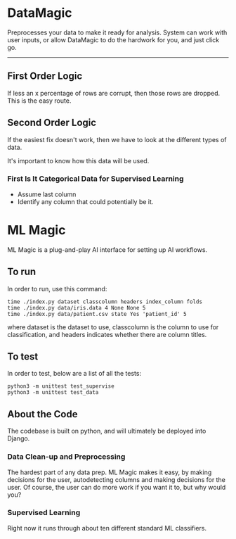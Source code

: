 # DataMagic

Preprocesses your data to make it ready for analysis.  System can work with user inputs, or allow DataMagic to do the hardwork for you, and just click go.

----------------------------------------

## First Order Logic

If less an x percentage of rows are corrupt, then those rows are dropped.  This is the easy route.

## Second Order Logic

If the easiest fix doesn't work, then we have to look at the different types of data.

It's important to know how this data will be used.

### First Is It Categorical Data for Supervised Learning

- Assume last column
- Identify any column that could potentially be it.



# ML Magic

ML Magic is a plug-and-play AI interface for setting up AI workflows.

## To run

In order to run, use this command:

    time ./index.py dataset classcolumn headers index_column folds
    time ./index.py data/iris.data 4 None None 5
    time ./index.py data/patient.csv state Yes 'patient_id' 5
    
 
where dataset is the dataset to use, classcolumn is the column to use for classification, and headers indicates whether there are column titles.

## To test

In order to test, below are a list of all the tests:

    python3 -m unittest test_supervise
    python3 -m unittest test_data


## About the Code

The codebase is built on python, and will ultimately be deployed into Django.

### Data Clean-up and Preprocessing

The hardest part of any data prep.  ML Magic makes it easy, by making decisions for the user, autodetecting columns and making decisions for the user.  Of course, the user can do more work if you want it to, but why would you?

### Supervised Learning

Right now it runs through about ten different standard ML classifiers.

